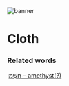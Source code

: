 <html><body><img id="banner" src="/sahd/images/banners/banner.png" alt="banner" /></body></html>

# **Cloth**


### Related words
[חַשְׁמַן – amethyst(?)](../words/amethyst(?).md)<br>
